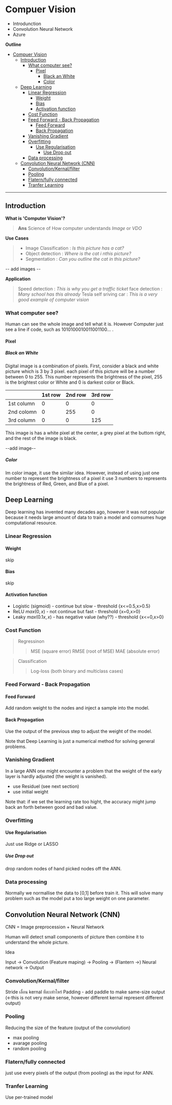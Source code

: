 # Compuer Vision

- Introdunction
- Convolution Neural Network
- Azure

**Outline**

- [Compuer Vision](#compuer-vision)
  - [Introduction](#introduction)
    - [What computer see?](#what-computer-see)
      - [Pixel](#pixel)
        - [Black an White](#black-an-white)
        - [Color](#color)
  - [Deep Learning](#deep-learning)
    - [Linear Regression](#linear-regression)
      - [Weight](#weight)
      - [Bias](#bias)
      - [Activation function](#activation-function)
    - [Cost Function](#cost-function)
    - [Feed Forward - Back Propagation](#feed-forward---back-propagation)
      - [Feed Forward](#feed-forward)
      - [Back Propagation](#back-propagation)
    - [Vanishing Gradient](#vanishing-gradient)
    - [Overfitting](#overfitting)
      - [Use Regularisation](#use-regularisation)
        - [Use Drop out](#use-drop-out)
    - [Data processing](#data-processing)
  - [Convolution Neural Network (CNN)](#convolution-neural-network-cnn)
    - [Convolution/Kernal/filter](#convolutionkernalfilter)
    - [Pooling](#pooling)
    - [Flatern/fully connected](#flaternfully-connected)
    - [Tranfer Learning](#tranfer-learning)

---

## Introduction

**What is 'Computer Vision'?**

> **Ans** Science of How computer understands *Image* or *VDO*

**Use Cases**

> - Image Classification    : *Is this picture has a cat?*
> - Object detection        : *Where is the cat i nthis picture?*
> - Segmentation            : *Can you outline the cat in this picture?*

-- add images --

**Application**

> Speed detection           : *This is why you get a traffic ticket*
> face detection            : *Many school has this already*
> Tesla self sriving car    : *This is a very good example of computer vision*

### What computer see?

Human can see the whole image and tell what it is. However Computer just see a line if code, such as 1010100010011001100... .

#### Pixel

##### Black an White

Digital image is a combination of pixels. First, consider a black and white picture which is 3 by 3 pixel. each pixel of this picture will be a number between 0 to 255. This number represents the brightness of the pixel, 255 is the brightest color or White and 0 is darkest color or Black.

<center>

|            | 1st row | 2nd row | 3rd row |
|------------|---------|---------|---------|
| 1st column | 0       | 0       | 0       |
| 2nd colomn | 0       | 255     | 0       |
| 3rd column | 0       | 0       | 125     |

</center>

This image is has a white pixel at the center, a grey pixel at the buttom right, and the rest of the image is black.

--add image--

##### Color

Im color image, it use the similar idea. However, instead of using just one number to represent the brightness of a pixel it use 3 numbers to represents the brightness of Red, Green, and Blue of a pixel.

## Deep Learning

Deep learning  has invented many decades ago, however it was not popular because it needs large amount of data to train a model and comsumes huge computational resource.

### Linear Regression

#### Weight

skip

#### Bias

skip

#### Activation function

- Logistic (sigmoid) - continue but slow - threshold \{x<=0.5,x>0.5\}
- ReLU $max(0,x)$ - not continue but fast - threshold \{x=0,x>0\}
- Leaky $max(0.1x,x)$ - has negative value (why??) - threshold \{x<=0,x>0\}

### Cost Function

> Regressinon
>> MSE (square error)
>> RMSE (root of MSE)
>> MAE (absolute error)

> Classification
>> Log-loss (both binary and multiclass cases)

### Feed Forward - Back Propagation

#### Feed Forward

Add random weight to the nodes and inject a sample into the model.

#### Back Propagation

Use the output of the previous step to adjust the weight of the model.

Note that Deep Learning is just a numerical method for solving general problems.

### Vanishing Gradient

In a large ANN one might encounter a problem that the weight of the early layer is hardly adjusted (the weight is vanished).

- use Residuel (see next section)
- use initial weight

Note that: if we set the learning rate too hight, the accuracy might jump back an forth between good and bad value.

### Overfitting

#### Use Regularisation

Just use Ridge or LASSO

##### Use Drop out

drop random nodes of hand picked nodes off the ANN.

### Data processing

Normally we normallise the data to [0,1] before train it. This will solve many problem such as the model put a too large weight on one parameter.

## Convolution Neural Network (CNN)

CNN = Image preprocession + Neural Network

Human will detect small components of picture then combine it to understand the whole picture.

Idea

Input -> Convolution (Feature maping) -> Pooling -> (Flantern ->) Neural network -> Output

### Convolution/Kernal/filter

Stride เลื่อน kernal ทีละเท่าไหร่
Padding - add paddle to make same-size output (<-this is not very make sense, however different kernal represent different output)

### Pooling

Reducing the size of the feature (output of the convolution)

- max pooling
- avarage pooling
- random pooling

### Flatern/fully connected

just use every pixels of the output (from pooling) as the input for ANN.

### Tranfer Learning

Use per-trained model
